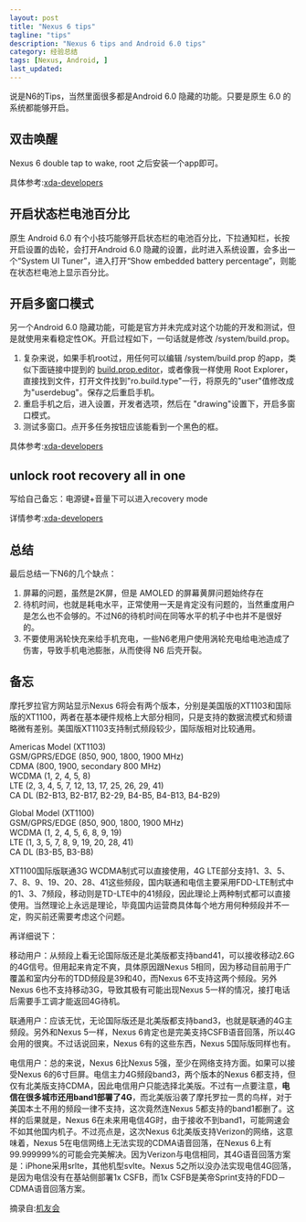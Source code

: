 ```yaml
---
layout: post
title: "Nexus 6 tips"
tagline: "tips"
description: "Nexus 6 tips and Android 6.0 tips"
category: 经验总结
tags: [Nexus, Android, ]
last_updated: 
---
```


说是N6的Tips，当然里面很多都是Android 6.0 隐藏的功能。只要是原生 6.0 的系统都能够开启。

## 双击唤醒
Nexus 6 double tap to wake, root 之后安装一个app即可。

具体参考:[xda-developers](http://forum.xda-developers.com/nexus-6/themes-apps/doubletap-to-unlock-enabler-t2949218)

## 开启状态栏电池百分比
原生 Android 6.0 有个小技巧能够开启状态栏的电池百分比，下拉通知栏，长按开启设置的齿轮，会打开Android 6.0 隐藏的设置，此时进入系统设置，会多出一个“System UI Tuner”，进入打开“Show embedded battery percentage”，则能在状态栏电池上显示百分比。

## 开启多窗口模式
另一个Android 6.0 隐藏功能，可能是官方并未完成对这个功能的开发和测试，但是就使用来看稳定性OK。开启过程如下，一句话就是修改 /system/build.prop。

1. 复杂来说，如果手机root过，用任何可以编辑 /system/build.prop 的app，类似下面链接中提到的 [build.prop.editor](https://play.google.com/store/apps/details?id=com.jrummy.apps.build.prop.editor)，或者像我一样使用 Root Explorer，直接找到文件，打开文件找到"ro.build.type"一行，将原先的"user"值修改成为"userdebug"。保存之后重启手机。
2. 重启手机之后，进入设置，开发者选项，然后在 "drawing"设置下，开启多窗口模式。
3. 测试多窗口。点开多任务按钮应该能看到一个黑色的框。

具体参考:[xda-developers](http://forum.xda-developers.com/android/general/guide-enable-multi-window-mode-android-t3121483)

## unlock root recovery all in one
写给自己备忘：电源键+音量下可以进入recovery mode

详情参考:[xda-developers](http://forum.xda-developers.com/nexus-6/general/how-to-nexus-6-one-beginners-guide-t2948481)

## 总结
最后总结一下N6的几个缺点：

1. 屏幕的问题，虽然是2K屏，但是 AMOLED 的屏幕黄屏问题始终存在
2. 待机时间，也就是耗电水平，正常使用一天是肯定没有问题的，当然重度用户是怎么也不会够的。不过N6的待机时间在同等水平的机子中也并不是很好的。
3. 不要使用涡轮快充来给手机充电，一些N6老用户使用涡轮充电给电池造成了伤害，导致手机电池膨胀，从而使得 N6 后壳开裂。

## 备忘

摩托罗拉官方网站显示Nexus 6将会有两个版本，分别是美国版的XT1103和国际版的XT1100，两者在基本硬件规格上大部分相同，只是支持的数据流模式和频谱略微有差别。美国版XT1103支持制式频段较少，国际版相对比较通用。

Americas Model (XT1103)  
GSM/GPRS/EDGE (850, 900, 1800, 1900 MHz)  
CDMA (800, 1900, secondary 800 MHz)  
WCDMA (1, 2, 4, 5, 8)  
LTE (2, 3, 4, 5, 7, 12, 13, 17, 25, 26, 29, 41)  
CA DL (B2-B13, B2-B17, B2-29, B4-B5, B4-B13, B4-B29)  

Global Model (XT1100)  
GSM/GPRS/EDGE (850, 900, 1800, 1900 MHz)  
WCDMA (1, 2, 4, 5, 6, 8, 9, 19)  
LTE (1, 3, 5, 7, 8, 9, 19, 20, 28, 41)  
CA DL (B3-B5, B3-B8)  

XT1100国际版联通3G WCDMA制式可以直接使用，4G LTE部分支持1、3、5、7、8、9、19、20、28、41这些频段，国内联通和电信主要采用FDD-LTE制式中的1、3、7频段，移动则是TD-LTE中的41频段，因此理论上两种制式都可以直接使用。当然理论上永远是理论，毕竟国内运营商具体每个地方用何种频段并不一定，购买前还需要考虑这个问题。

再详细说下：

移动用户：从频段上看无论国际版还是北美版都支持band41，可以接收移动2.6G的4G信号。但用起来肯定不爽，具体原因跟Nexus 5相同，因为移动目前用于广覆盖和室内分布的TDD频段是39和40，而Nexus 6不支持这两个频段。另外Nexus 6也不支持移动3G，导致其极有可能出现Nexus 5一样的情况，接打电话后需要手工调才能返回4G待机。

联通用户：应该无忧，无论国际版还是北美版都支持band3，也就是联通的4G主频段。另外和Nexus 5一样，Nexus 6肯定也是完美支持CSFB语音回落，所以4G会用的很爽。不过话说回来，Nexus 6有的这些东西，Nexus 5国际版同样也有。

电信用户：总的来说，Nexus 6比Nexus 5强，至少在网络支持方面。如果可以接受Nexus 6的6寸巨屏。电信主力4G频段band3，两个版本的Nexus 6都支持，但仅有北美版支持CDMA，因此电信用户只能选择北美版。不过有一点要注意，**电信在很多城市还用band1部署了4G**，而北美版沿袭了摩托罗拉一贯的鸟样，对于美国本土不用的频段一律不支持，这次竟然连Nexus 5都支持的band1都删了。这样的后果就是，Nexus 6在未来用电信4G时，由于接收不到band1，可能网速会不如其他国内机子。不过亮点是，这次Nexus 6北美版支持Verizon的网络，这意味着，Nexus 5在电信网络上无法实现的CDMA语音回落，在Nexus 6上有99.999999%的可能会完美解决。因为Verizon与电信相同，其4G语音回落方案是：iPhone采用srlte，其他机型svlte。Nexus 5之所以没办法实现电信4G回落，是因为电信没有在基站侧部署1x CSFB，而1x CSFB是美帝Sprint支持的FDD－CDMA语音回落方案。

摘录自:[机友会](http://jiyouhui.it168.com/thread-437710-1-1.html)
